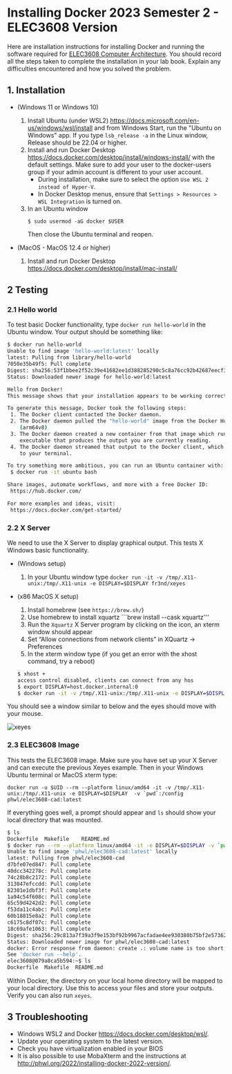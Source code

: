 # Installing Docker 2023 Semester 2 - ELEC3608 Version
Here are installation instructions for installing Docker and running the software required for 
[ELEC3608 Computer Architecture](https://cusp.sydney.edu.au/students/view-unit-page/alpha/ELEC3608).
You should record all the steps taken to complete the installation in your lab book. Explain any difficulties encountered and how you solved the problem.

## 1. Installation
 * (Windows 11 or Windows 10)
   1. Install Ubuntu (under WSL2) <https://docs.microsoft.com/en-us/windows/wsl/install> and from Windows Start, run the "Ubuntu on Windows" app. If you type     ```lsb_release -a``` in the Linux window, Release should be 22.04 or higher. 
   1. Install and run Docker Desktop <https://docs.docker.com/desktop/install/windows-install/> with the default settings. Make sure to add your user to the docker-users group if your admin account is different to your user account.
      * During installation, make sure to select the option `Use WSL 2 instead of Hyper-V`.
      * In Docker Desktop menus, ensure that `Settings > Resources > WSL Integration` is turned on.
   1. In an Ubuntu window
       ```
       $ sudo usermod -aG docker $USER
       ```
       Then close the Ubuntu terminal and reopen.

 * (MacOS - MacOS 12.4 or higher)
   1. Install and run Docker Desktop <https://docs.docker.com/desktop/install/mac-install/> 

## 2 Testing
### 2.1 Hello world
To test basic Docker functionality, type ```docker run hello-world``` in the Ubuntu window. Your output should be something like:

```bash
$ docker run hello-world
Unable to find image 'hello-world:latest' locally
latest: Pulling from library/hello-world
7050e35b49f5: Pull complete 
Digest: sha256:53f1bbee2f52c39e41682ee1d388285290c5c8a76cc92b42687eecf38e0af3f0
Status: Downloaded newer image for hello-world:latest

Hello from Docker!
This message shows that your installation appears to be working correctly.

To generate this message, Docker took the following steps:
 1. The Docker client contacted the Docker daemon.
 2. The Docker daemon pulled the "hello-world" image from the Docker Hub.
    (arm64v8)
 3. The Docker daemon created a new container from that image which runs the
    executable that produces the output you are currently reading.
 4. The Docker daemon streamed that output to the Docker client, which sent it
    to your terminal.

To try something more ambitious, you can run an Ubuntu container with:
 $ docker run -it ubuntu bash

Share images, automate workflows, and more with a free Docker ID:
 https://hub.docker.com/

For more examples and ideas, visit:
 https://docs.docker.com/get-started/
```

### 2.2 X Server
We need to use the X Server to display graphical output. This
tests X Windows basic functionality.

 * (Windows setup) 
    1.  In your Ubuntu window type ```docker run -it -v /tmp/.X11-unix:/tmp/.X11-unix -e DISPLAY=$DISPLAY fr3nd/xeyes```

 * (x86 MacOS X setup)
    1. Install homebrew (see ```https://brew.sh/```) 
    1. Use homebrew to install xquartz ```brew install --cask xquartz'''
    1. Run the ```Xquartz``` X Server program by clicking on the icon, an xterm window should appear
    1. Set “Allow connections from network clients” in XQuartz -> Preferences
    1. In the xterm window type (if you get an error with the xhost command, try a reboot)
    ``` bash
    $ xhost +
    access control disabled, clients can connect from any hos
    $ export DISPLAY=host.docker.internal:0
    $ docker run -it -v /tmp/.X11-unix:/tmp/.X11-unix -e DISPLAY=$DISPLAY fr3nd/xeyes
    ```

You should see a window similar to below and the eyes should move with your mouse.

![xeyes](http://phwl.org/assets/images/2022/02/docker-xeyes.png "xeyes")

### 2.3 ELEC3608 Image
This tests the ELEC3608 image.
Make sure you have set up your X Server and can execute the
previous Xeyes example. Then in your Windows Ubuntu terminal or MacOS xterm type:

 ```docker run -u $UID --rm --platform linux/amd64 -it -v /tmp/.X11-unix:/tmp/.X11-unix -e DISPLAY=$DISPLAY  -v `pwd`:/config phwl/elec3608-cad:latest```

If everything goes well, a prompt should appear and ```ls``` should show your local directory that was mounted.

```bash
$ ls
Dockerfile	Makefile	README.md
$ docker run --rm --platform linux/amd64 -it -e DISPLAY=$DISPLAY -v `pwd`:/config phwl/elec3608-cad:latest
Unable to find image 'phwl/elec3608-cad:latest' locally
latest: Pulling from phwl/elec3608-cad
d7bfe07ed847: Pull complete
40dcc342278c: Pull complete
74c28b8c2172: Pull complete
313047efccdd: Pull complete
82301e1dbf3f: Pull complete
1a94c54f608c: Pull complete
65c59d4242d2: Pull complete
f53da11c4abc: Pull complete
60b18815e8a2: Pull complete
c6175c8df07c: Pull complete
18c69afe1063: Pull complete
Digest: sha256:29c813a7f39a3f9e153bf92b9967acfadae4ee930380b75bf2e573620c9b2f00
Status: Downloaded newer image for phwl/elec3608-cad:latest
docker: Error response from daemon: create .: volume name is too short, names should be at least two alphanumeric characters.
See 'docker run --help'.
elec3608@079a8ca5b594:~$ ls
Dockerfile  Makefile  README.md
 ```
Within Docker, the directory on your local home directory will be mapped 
to your local directory. Use this to access your files and store your outputs. Verify you can also run ```xeyes```.


## 3 Troubleshooting
 * Windows WSL2 and Docker <https://docs.docker.com/desktop/wsl/>.
 * Update your operating system to the latest version. 
 * Check you have virtualization enabled in your BIOS
 * It is also possible to use MobaXterm and the instructions at <http://phwl.org/2022/installing-docker-2022-version/>.
